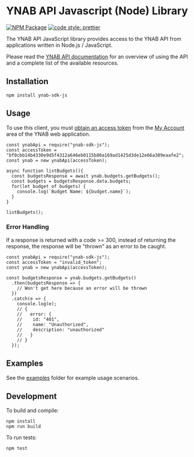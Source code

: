 # YNAB API Javascript (Node) Library

[![NPM Package](https://img.shields.io/npm/v/ynab-sdk-js.svg)](https://www.npmjs.com/package/ynab-sdk-js) [![code style: prettier](https://img.shields.io/badge/code_style-prettier-ff69b4.svg?style=flat-square)](https://github.com/prettier/prettier)

The YNAB API JavaScript library provides access to the YNAB API from applications written in Node.js / JavaScript.

Please read the [YNAB API documentation](https://api.youneedabudget.com) for an overview of using the API and a complete list of the available resources.


## Installation

```
npm install ynab-sdk-js
```

## Usage

To use this client, you must [obtain an access token](https://api.youneedabudget.com/#authentication) from the [My Account](https://app.youneedabudget.com/settings) area of the YNAB web application.

```
const ynabApi = require("ynab-sdk-js");
const accessToken = "bf0cbb14b4330e9d5f4312a646eb0115b80a169ad1425d3de12e66a389eaafe2";
const ynab = new ynabApi(accessToken);

async function listBudgets(){
  const budgetsResponse = await ynab.budgets.getBudgets();
  const budgets = budgetsResponse.data.budgets;
  for(let budget of budgets) {
    console.log(`Budget Name: ${budget.name}`);
  }
}

listBudgets();
```

### Error Handling
If a response is returned with a code >= 300, instead of returning the response, the response will be "thrown" as an error to be caught.
```
const ynabApi = require("ynab-sdk-js");
const accessToken = "invalid_token";
const ynab = new ynabApi(accessToken);

const budgetsResponse = ynab.budgets.getBudgets()
  .then(budgetsResponse => {
    // Won't get here because an error will be thrown
  })
  .catch(e => {
    console.log(e);
    // {
    //   error: {
    //    id: "401",
    //    name: "Unauthorized",
    //    description: "unauthorized"
    //   }
    // }
  });
```

## Examples

See the [examples](https://github.com/ynab/ynab-sdk-js/tree/master/examples) folder for example usage scenarios.

## Development

To build and compile:

```
npm install
npm run build
```

To run tests:
```
npm test
```
